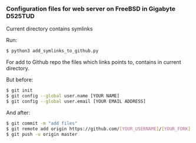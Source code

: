 ### Configuration files for web server on FreeBSD in Gigabyte D525TUD

Current directory contains symlinks

Run: 
```sh
$ python3 add_symlinks_to_github.py
```

For add to Github repo the files which links points to, contains in current directory.

But before:
```sh
$ git init
$ git config --global user.name [YOUR NAME]
$ git config --global user.email [YOUR EMAIL ADDRESS]
```


And after:
```sh
$ git commit -m "add files"
$ git remote add origin https://github.com/[YOUR_USERNAME]/[YOUR_FORK].git
$ git push -u origin master
```
